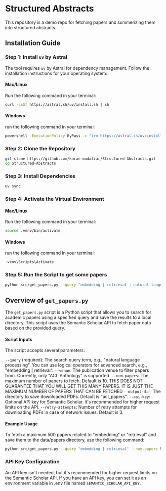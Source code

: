 # Structured Abstracts

This repository is a demo repo for fetching papers and summerizing them into structured abstracts.

## Installation Guide

### Step 1: Install `uv` by Astral

The tool requires `uv` by Astral for dependency management. Follow the installation instructions for your operating system:

#### Mac/Linux

Run the following command in your terminal:

```bash
curl -LsSf https://astral.sh/uv/install.sh | sh
```

#### Windows

run the following command in your terminal:

```bash
powershell -ExecutionPolicy ByPass -c "irm https://astral.sh/uv/install.ps1 | iex"
```

### Step 2: Clone the Repository

```bash
git clone https://github.com/karan-mudaliar/Structured-Abstracts.git
cd Structured-Abstracts
```

### Step 3: Install Dependencies

```bash
uv sync
```

### Step 4: Activate the Virtual Environment

#### Mac/Linux

Run the following command in your terminal:

```bash
source .venv/bin/activate
```

#### Windows

run the following command in your terminal:

```bash
.venv\Scripts\Activate
```

### Step 5: Run the Script to get some papers

```bash
python src/get_papers.py --query "embedding | retrieval | natural language processing" --num-papers 500 --output-dir data/papers
```

## Overview of `get_papers.py`

The `get_papers.py` script is a Python script that allows you to search for academic papers using a specified query and save the results to a local directory. This script uses the Semantic Scholar API to fetch paper data based on the provided query.

#### Script Inputs

The script accepts several parameters:

`--query` (required): The search query term, e.g., "natural language processing". You can use logical operators for advanced search, e.g., "embedding | retrieval".
`--venue`: The publication venue to filter papers from. Currently, only "ACL Anthology" is supported.
`--num-papers`: The maximum number of papers to fetch. Default is 10. THIS DOES NOT GUARANTEE THAT YOU WILL GET THIS MANY PAPERS. IT IS JUST THE MAXIMUM NUMBER OF PAPERS THAT CAN BE FETCHED
`--output-dir`: The directory to save downloaded PDFs. Default is "acl_papers".
`--api-key`: Optional API key for Semantic Scholar. It's recommended for higher request limits on the API.
`--retry-attempts`: Number of retry attempts for downloading PDFs in case of network issues. Default is 3.

#### Example Usage
To fetch a maximum 500 papers related to "embedding" or "retrieval" and save them to the data/papers directory, use the following command:

```bash
python src/get_papers.py --query "embedding | retrieval" --num-papers 500 --output-dir data/papers
```


### API Key Configuration

An API key isn't needed, but it's recommended for higher request limits on the Semantic Scholar API. If you have an API key, you can set it as an environment variable in .env file named `SEMANTIC_SCHOLAR_API_KEY`. 
